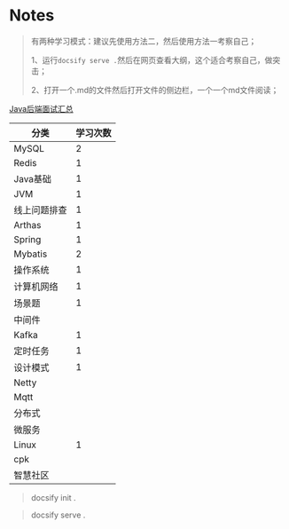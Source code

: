 # Notes

> 有两种学习模式：建议先使用方法二，然后使用方法一考察自己；
>
> 1、运行`docsify serve .`然后在网页查看大纲，这个适合考察自己，做突击；
>
> 2、打开一个.md的文件然后打开文件的侧边栏，一个一个md文件阅读；

[Java后端面试汇总](./Notes.md)

| 分类         | 学习次数 |
| ------------ | -------- |
| MySQL        | 2        |
| Redis        | 1        |
| Java基础     | 1        |
| JVM          | 1        |
| 线上问题排查 | 1        |
| Arthas       | 1        |
| Spring       | 1        |
| Mybatis      | 2        |
| 操作系统     | 1        |
| 计算机网络   | 1        |
| 场景题       | 1        |
| 中间件       |          |
| Kafka        | 1        |
| 定时任务     | 1        |
| 设计模式     | 1        |
| Netty        |          |
| Mqtt         |          |
| 分布式       |          |
| 微服务       |          |
| Linux        | 1        |
| cpk          |          |
| 智慧社区     |          |



> docsify init .

> docsify serve .
